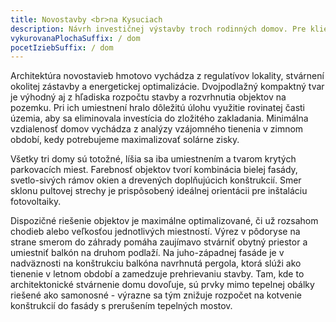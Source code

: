 ```yaml
---
title: Novostavby <br>na Kysuciach
description: Návrh investičnej výstavby troch rodinných domov. Pre klienta sme vytvorili rozpočtovo optimalizovanú architektúru, ktorá zároveň spĺňa požiadavky na energetickú efektivitu a originalitu. Zadefinovali sme typ zástavby, umiestnenie a počet domov, vyriešili s klientom komplikovanú situáciu z hľadiska dopravného napojenia či blízkosti železnice a následne sme vypracovali projektovú dokumentáciu pre úrady.
vykurovanaPlochaSuffix: / dom
pocetIziebSuffix: / dom
---
```

Architektúra novostavieb hmotovo vychádza z regulatívov lokality, stvárnení okolitej zástavby a energetickej optimalizácie. Dvojpodlažný kompaktný tvar je výhodný aj z hľadiska rozpočtu stavby a rozvrhnutia objektov na pozemku. Pri ich umiestnení hralo dôležitú úlohu využitie rovinatej časti územia, aby sa eliminovala investícia do zložitého zakladania. Minimálna vzdialenosť domov vychádza z analýzy vzájomného tienenia v zimnom období, kedy potrebujeme maximalizovať solárne zisky.

Všetky tri domy sú totožné, líšia sa iba umiestnením a tvarom krytých parkovacích miest. Farebnosť objektov tvorí kombinácia bielej fasády, svetlo-sivých rámov okien a drevených doplňujúcich konštrukcií. Smer sklonu pultovej strechy je prispôsobený ideálnej orientácii pre inštaláciu fotovoltaiky.

Dispozičné riešenie objektov je maximálne optimalizované, či už rozsahom chodieb alebo veľkosťou jednotlivých miestností. Výrez v pôdoryse na strane smerom do záhrady pomáha zaujímavo stvárniť obytný priestor a umiestniť balkón na druhom podlaží. Na juho-západnej fasáde je v nadväznosti na konštrukciu balkóna navrhnutá pergola, ktorá slúži ako tienenie v letnom období a zamedzuje prehrievaniu stavby. Tam, kde to architektonické stvárnenie domu dovoľuje, sú prvky mimo tepelnej obálky riešené ako samonosné - výrazne sa tým znižuje rozpočet na kotvenie konštrukcií do fasády s prerušením tepelných mostov.
